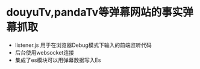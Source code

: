 # douyuTv,pandaTv等弹幕网站的事实弹幕抓取

 - listener.js 用于在浏览器Debug模式下输入的前端监听代码 
 - 后台使用websocket连接
 - 集成了es模块可以用弹幕数据写入Es
